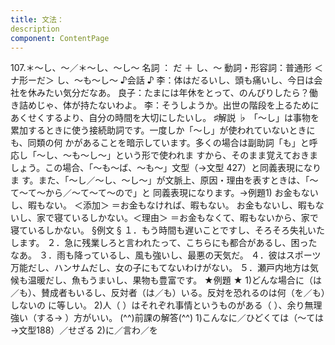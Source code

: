 ```yaml
---
title: 文法：
description
component: ContentPage
---
```



107.＊～し、～／＊～し、～し～
名詞 ： だ ＋ し、～
動詞・形容詞：普通形 ＜ナ形ーだ＞ し、～も～し～
♪会話 ♪
李：体はだるいし、頭も痛いし、今日は会社を休みたい気分だなあ。
良子：たまには年休をとって、のんびりしたら？働き詰めじゃ、体が持たないわよ。
李：そうしようか。出世の階段を上るためにあくせくするより、自分の時間を大切にしたいし。
♯解説 ♭
「～し」は事物を累加するときに使う接続助詞です。一度しか「～し」が使われていないときにも、同類の何 かがあることを暗示しています。多くの場合は副助詞「も」と呼応し「～し、～も～し～」という形で使われま すから、そのまま覚えておきましょう。この場合、「～も～ば、～も～」文型（→文型 427）と同義表現になりま す。また、「～し／～し、～し～」が文脈上、原因・理由を表すときは、「～て～て～から／～て～て～ので」と 同義表現になります。→例題1)
お金もないし、暇もない。 ＜添加＞
＝お金もなければ、暇もない。 お金もないし、暇もないし、家で寝ているしかない。＜理由＞
＝お金もなくて、暇もないから、家で寝ているしかない。
§例文 §
１．もう時間も遅いことですし、そろそろ失礼いたします。
２．急に残業しろと言われたって、こちらにも都合があるし、困ったなあ。
３．雨も降っているし、風も強いし、最悪の天気だ。
４．彼はスポーツ万能だし、ハンサムだし、女の子にもてないわけがない。
５．瀬戸内地方は気候も温暖だし、魚もうまいし、果物も豊富です。
★例題 ★
1)どんな場合に（は／も）、賛成者もいるし、反対者（は／も）いる。反対を恐れるのは何（を／も）しないの に等しい。
2)人（ ）はそれぞれ事情というものがある（ ）、余り無理強い（する→ ）方がいい。
(^^)前課の解答(^^)
1)こんなに／ひどくては（～ては→文型188）／せざる
2)に／言わ／を
